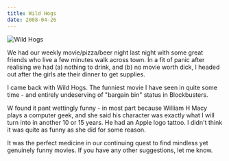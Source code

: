 ```yaml
---
title: Wild Hogs
date: 2008-04-26
---
```


![Wild Hogs](https://source.unsplash.com/9ZQzrLWV52M/1600x900)

We had our weekly movie/pizza/beer night last night with some great friends who live a few minutes walk across town. In a fit of panic after realising we had (a) nothing to drink, and (b) no movie worth dick, I headed out after the girls ate their dinner to get supplies.

I came back with Wild Hogs. The funniest movie I have seen in quite some time - and entirely undeserving of "bargain bin" status in Blockbusters.

W found it pant wettingly funny - in most part because William H Macy plays a computer geek, and she said his character was exactly what I will turn into in another 10 or 15 years. He had an Apple logo tattoo. I didn't think it was quite as funny as she did for some reason.

It was the perfect medicine in our continuing quest to find mindless yet genuinely funny movies. If you have any other suggestions, let me know.